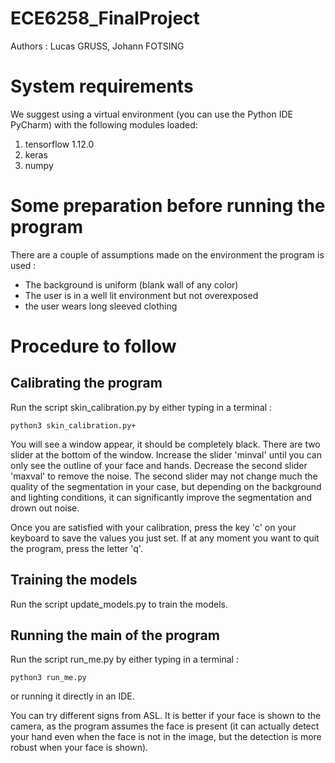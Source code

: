 # ECE6258_FinalProject

Authors : Lucas GRUSS, Johann FOTSING

# System requirements

We suggest using a virtual environment (you can use the Python IDE PyCharm) with the following modules loaded:
<ol>
<li> tensorflow 1.12.0</li>
<li> keras </li>
<li> numpy </li>
</ol>

# Some preparation before running the program

There are a couple of assumptions made on the environment the program is used :
<ul>
<li> The background is uniform (blank wall of any color)</li>
<li> The user is in a well lit environment but not overexposed </li>
<li> the user wears long sleeved clothing </li>
</ul>

# Procedure to follow 

## Calibrating the program

Run the script skin_calibration.py by either typing in a terminal :

    python3 skin_calibration.py+

You will see a window appear, it should be completely black. There are two slider at the bottom of the window. Increase the slider 'minval' until you can only see the outline of your face and hands. Decrease the second slider 'maxval' to remove the noise. The second slider may not change much the quality of the segmentation in your case, but depending on the background and lighting conditions, it can significantly improve the segmentation and drown out noise.

Once you are satisfied with your calibration, press the key 'c' on your keyboard to save the values you just set. If at any moment you want to quit the program, press the letter 'q'.

## Training the models

Run the script update_models.py to train the models.

## Running the main of the program 

Run the script run_me.py by either typing in a terminal :

    python3 run_me.py
    
or running it directly in an IDE.

You can try different signs from ASL. It is better if your face is shown to the camera, as the program assumes the face is present (it can actually detect your hand even when the face is not in the image, but the detection is more robust when your face is shown).
